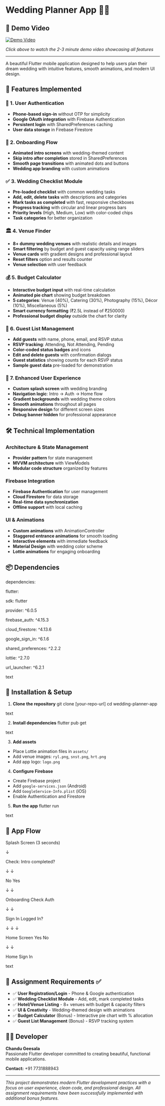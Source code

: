 # Wedding Planner App 💍✨

## 📱 Demo Video

[![Demo Video](https://img.shields.io/badge/Demo-Watch%20Video-red?style=for-the-badge&logo=youtube)](https://youtu.be/YOUR_VIDEO_ID)

*Click above to watch the 2-3 minute demo video showcasing all features*

---

A beautiful Flutter mobile application designed to help users plan their dream wedding with intuitive features, smooth animations, and modern UI design.

## 📱 Features Implemented

### 🔐 1. User Authentication
- **Phone-based sign-in** without OTP for simplicity
- **Google OAuth integration** with Firebase Authentication
- **Persistent login** with SharedPreferences caching
- **User data storage** in Firebase Firestore

### 🎨 2. Onboarding Flow
- **Animated intro screens** with wedding-themed content
- **Skip intro after completion** stored in SharedPreferences
- **Smooth page transitions** with animated dots and buttons
- **Wedding app branding** with custom animations

### ✅ 3. Wedding Checklist Module
- **Pre-loaded checklist** with common wedding tasks
- **Add, edit, delete tasks** with descriptions and categories
- **Mark tasks as completed** with fast, responsive checkboxes
- **Progress tracking** with circular and linear progress bars
- **Priority levels** (High, Medium, Low) with color-coded chips
- **Task categories** for better organization

### 🏛️ 4. Venue Finder
- **8+ dummy wedding venues** with realistic details and images
- **Smart filtering** by budget and guest capacity using range sliders
- **Venue cards** with gradient designs and professional layout
- **Reset filters** option and results counter
- **Venue selection** with user feedback

### 💰 5. Budget Calculator
- **Interactive budget input** with real-time calculation
- **Animated pie chart** showing budget breakdown
- **5 categories**: Venue (40%), Catering (30%), Photography (15%), Décor (10%), Miscellaneous (5%)
- **Smart currency formatting** (₹2.5L instead of ₹250000)
- **Professional budget display** outside the chart for clarity

### 👥 6. Guest List Management
- **Add guests** with name, phone, email, and RSVP status
- **RSVP tracking**: Attending, Not Attending, Pending
- **Color-coded status badges** and icons
- **Edit and delete guests** with confirmation dialogs
- **Guest statistics** showing counts for each RSVP status
- **Sample guest data** pre-loaded for demonstration

### 🚀 7. Enhanced User Experience
- **Custom splash screen** with wedding branding
- **Navigation logic**: Intro → Auth → Home flow
- **Gradient backgrounds** with wedding theme colors
- **Smooth animations** throughout all pages
- **Responsive design** for different screen sizes
- **Debug banner hidden** for professional appearance

## 🛠️ Technical Implementation

### **Architecture & State Management**
- **Provider pattern** for state management
- **MVVM architecture** with ViewModels
- **Modular code structure** organized by features

### **Firebase Integration**
- **Firebase Authentication** for user management
- **Cloud Firestore** for data storage
- **Real-time data synchronization**
- **Offline support** with local caching

### **UI & Animations**
- **Custom animations** with AnimationController
- **Staggered entrance animations** for smooth loading
- **Interactive elements** with immediate feedback
- **Material Design** with wedding color scheme
- **Lottie animations** for engaging onboarding

## 📦 Dependencies

dependencies:

flutter:

sdk: flutter

provider: ^6.0.5

firebase_auth: ^4.15.3

cloud_firestore: ^4.13.6

google_sign_in: ^6.1.6

shared_preferences: ^2.2.2

lottie: ^2.7.0

url_launcher: ^6.2.1

text

## 🚀 Installation & Setup

1. **Clone the repository**
git clone [your-repo-url]
cd wedding-planner-app

text

2. **Install dependencies**
flutter pub get

text

3. **Add assets**
- Place Lottie animation files in `assets/`
- Add venue images: `ryl.png`, `snst.png`, `hrt.png`
- Add app logo: `logo.png`

4. **Configure Firebase**
- Create Firebase project
- Add `google-services.json` (Android)
- Add `GoogleService-Info.plist` (iOS)
- Enable Authentication and Firestore

5. **Run the app**
flutter run

text

## 📱 App Flow

Splash Screen (3 seconds)

↓

Check: Intro completed?

↓ ↓

No Yes

↓ ↓

Onboarding Check Auth

↓ ↓

Sign In Logged In?

↓ ↓ ↓

Home Screen Yes No

↓ ↓

Home Sign In

text

## 🎯 Assignment Requirements ✅

- ✅ **User Registration/Login** - Phone & Google authentication
- ✅ **Wedding Checklist Module** - Add, edit, mark completed tasks
- ✅ **Hotel/Venue Listing** - 8+ venues with budget & capacity filters
- ✅ **UI & Creativity** - Wedding-themed design with animations
- ✅ **Budget Calculator** (Bonus) - Interactive pie chart with % allocation
- ✅ **Guest List Management** (Bonus) - RSVP tracking system

## 👨‍💻 Developer

**Chandu Geesala**  
Passionate Flutter developer committed to creating beautiful, functional mobile applications.

**Contact:** +91 7731888943

---

*This project demonstrates modern Flutter development practices with a focus on user experience, clean code, and professional design. All assignment requirements have been successfully implemented with additional bonus features.*

